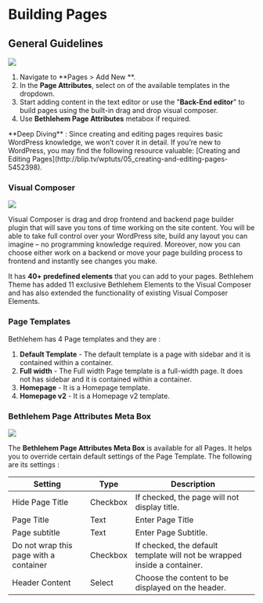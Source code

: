 # Building Pages

## General Guidelines

![](http://transvelo.github.io/bethlehem/docs/images/new-page.png)


1. Navigate to **Pages > Add New **.
2. In the **Page Attributes**, select on of the available templates in the dropdown.
3. Start adding content in the text editor or use the "**Back-End editor**" to build pages using the built-in drag and drop visual composer.
4. Use **Bethlehem Page Attributes** metabox if required.

<div class="alert alert-info">**Deep Diving** : Since creating and editing pages requires basic WordPress knowledge, we won’t cover it in detail. If you’re new to WordPress, you may find the following resource valuable: [Creating and Editing Pages](http://blip.tv/wptuts/05_creating-and-editing-pages-5452398).</div>

### Visual Composer

![](http://transvelo.github.io/bethlehem/docs/images/vc-backend-editor.png)


Visual Composer is drag and drop frontend and backend page builder plugin that will save you tons of time working on the site content. You will be able to take full control over your WordPress site, build any layout you can imagine – no programming knowledge required. Moreover, now you can choose either work on a backend or move your page building process to frontend and instantly see changes you make.

It has **40+ predefined elements** that you can add to your pages. Bethlehem Theme has added 11 exclusive Bethlehem Elements to the Visual Composer and has also extended the functionality of existing Visual Composer Elements.

### Page Templates

Bethlehem has 4 Page templates and they are :

1. **Default Template** - The default template is a  page with sidebar and it is contained within a container.
2. **Full width** - The Full width Page template is a full-width page. It does not has sidebar and it is contained within a container.
3. **Homepage** - It is a Homepage template.
4. **Homepage v2** - It is a Homepage v2 template.

### Bethlehem Page Attributes Meta Box

![](http://transvelo.github.io/bethlehem/docs/images/page-attributes.png)

The **Bethlehem Page Attributes Meta Box** is available for all Pages. It helps you to override certain default settings of the Page Template. The following are its settings :

| Setting | Type | Description |
| -- | -- | -- |
| Hide Page Title | Checkbox | If checked, the page will not display title. |
| Page Title | Text | Enter Page Title |
| Page subtitle | Text | Enter Page Subtitle. |
| Do not wrap this page with a container | Checkbox | If checked, the default template will not be wrapped inside a container. |
| Header Content | Select | Choose the content to be displayed on the header. |


